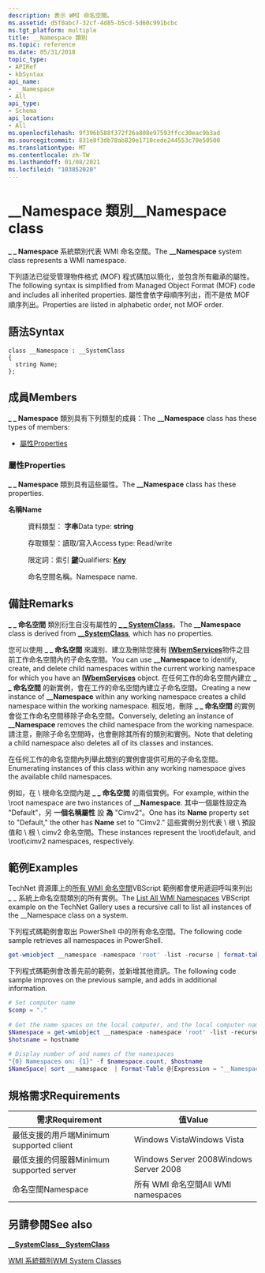 ```yaml
---
description: 表示 WMI 命名空間。
ms.assetid: d5f0abc7-32cf-4d85-b5cd-5d60c991bcbc
ms.tgt_platform: multiple
title: __Namespace 類別
ms.topic: reference
ms.date: 05/31/2018
topic_type:
- APIRef
- kbSyntax
api_name:
- __Namespace
- All
api_type:
- Schema
api_location:
- All
ms.openlocfilehash: 9f396b588f372f26a808e97593ffcc30eac9b3ad
ms.sourcegitcommit: 831e8f3db78ab820e1710cede244553c70e50500
ms.translationtype: MT
ms.contentlocale: zh-TW
ms.lasthandoff: 01/08/2021
ms.locfileid: "103852020"
---
```

# <a name="__namespace-class"></a><span data-ttu-id="2bddd-103">\_\_Namespace 類別</span><span class="sxs-lookup"><span data-stu-id="2bddd-103">\_\_Namespace class</span></span>

<span data-ttu-id="2bddd-104">**\_ \_ Namespace** 系統類別代表 WMI 命名空間。</span><span class="sxs-lookup"><span data-stu-id="2bddd-104">The **\_\_Namespace** system class represents a WMI namespace.</span></span>

<span data-ttu-id="2bddd-105">下列語法已從受管理物件格式 (MOF) 程式碼加以簡化，並包含所有繼承的屬性。</span><span class="sxs-lookup"><span data-stu-id="2bddd-105">The following syntax is simplified from Managed Object Format (MOF) code and includes all inherited properties.</span></span> <span data-ttu-id="2bddd-106">屬性會依字母順序列出，而不是依 MOF 順序列出。</span><span class="sxs-lookup"><span data-stu-id="2bddd-106">Properties are listed in alphabetic order, not MOF order.</span></span>

## <a name="syntax"></a><span data-ttu-id="2bddd-107">語法</span><span class="sxs-lookup"><span data-stu-id="2bddd-107">Syntax</span></span>

``` syntax
class __Namespace : __SystemClass
{
  string Name;
};
```

## <a name="members"></a><span data-ttu-id="2bddd-108">成員</span><span class="sxs-lookup"><span data-stu-id="2bddd-108">Members</span></span>

<span data-ttu-id="2bddd-109">**\_ \_ Namespace** 類別具有下列類型的成員：</span><span class="sxs-lookup"><span data-stu-id="2bddd-109">The **\_\_Namespace** class has these types of members:</span></span>

-   [<span data-ttu-id="2bddd-110">屬性</span><span class="sxs-lookup"><span data-stu-id="2bddd-110">Properties</span></span>](#properties)

### <a name="properties"></a><span data-ttu-id="2bddd-111">屬性</span><span class="sxs-lookup"><span data-stu-id="2bddd-111">Properties</span></span>

<span data-ttu-id="2bddd-112">**\_ \_ Namespace** 類別具有這些屬性。</span><span class="sxs-lookup"><span data-stu-id="2bddd-112">The **\_\_Namespace** class has these properties.</span></span>

<dl> <dt>

<span data-ttu-id="2bddd-113">**名稱**</span><span class="sxs-lookup"><span data-stu-id="2bddd-113">**Name**</span></span>
</dt> <dd> <dl> <dt>

<span data-ttu-id="2bddd-114">資料類型： **字串**</span><span class="sxs-lookup"><span data-stu-id="2bddd-114">Data type: **string**</span></span>
</dt> <dt>

<span data-ttu-id="2bddd-115">存取類型：讀取/寫入</span><span class="sxs-lookup"><span data-stu-id="2bddd-115">Access type: Read/write</span></span>
</dt> <dt>

<span data-ttu-id="2bddd-116">限定詞：索引 [**鍵**](standard-qualifiers.md)</span><span class="sxs-lookup"><span data-stu-id="2bddd-116">Qualifiers: [**Key**](standard-qualifiers.md)</span></span>
</dt> </dl>

<span data-ttu-id="2bddd-117">命名空間名稱。</span><span class="sxs-lookup"><span data-stu-id="2bddd-117">Namespace name.</span></span>

</dd> </dl>

## <a name="remarks"></a><span data-ttu-id="2bddd-118">備註</span><span class="sxs-lookup"><span data-stu-id="2bddd-118">Remarks</span></span>

<span data-ttu-id="2bddd-119">**\_ \_ 命名空間** 類別衍生自沒有屬性的 [**\_ \_ SystemClass**](--systemclass.md)。</span><span class="sxs-lookup"><span data-stu-id="2bddd-119">The **\_\_Namespace** class is derived from [**\_\_SystemClass**](--systemclass.md), which has no properties.</span></span>

<span data-ttu-id="2bddd-120">您可以使用 **\_ \_ 命名空間** 來識別、建立及刪除您擁有 [**IWbemServices**](/windows/desktop/api/WbemCli/nn-wbemcli-iwbemservices)物件之目前工作命名空間內的子命名空間。</span><span class="sxs-lookup"><span data-stu-id="2bddd-120">You can use **\_\_Namespace** to identify, create, and delete child namespaces within the current working namespace for which you have an [**IWbemServices**](/windows/desktop/api/WbemCli/nn-wbemcli-iwbemservices) object.</span></span> <span data-ttu-id="2bddd-121">在任何工作的命名空間內建立 **\_ \_ 命名空間** 的新實例，會在工作的命名空間內建立子命名空間。</span><span class="sxs-lookup"><span data-stu-id="2bddd-121">Creating a new instance of **\_\_Namespace** within any working namespace creates a child namespace within the working namespace.</span></span> <span data-ttu-id="2bddd-122">相反地，刪除 **\_ \_ 命名空間** 的實例會從工作命名空間移除子命名空間。</span><span class="sxs-lookup"><span data-stu-id="2bddd-122">Conversely, deleting an instance of **\_\_Namespace** removes the child namespace from the working namespace.</span></span> <span data-ttu-id="2bddd-123">請注意，刪除子命名空間時，也會刪除其所有的類別和實例。</span><span class="sxs-lookup"><span data-stu-id="2bddd-123">Note that deleting a child namespace also deletes all of its classes and instances.</span></span>

<span data-ttu-id="2bddd-124">在任何工作的命名空間內列舉此類別的實例會提供可用的子命名空間。</span><span class="sxs-lookup"><span data-stu-id="2bddd-124">Enumerating instances of this class within any working namespace gives the available child namespaces.</span></span>

<span data-ttu-id="2bddd-125">例如，在 \\ 根命名空間內是 **\_ \_ 命名空間** 的兩個實例。</span><span class="sxs-lookup"><span data-stu-id="2bddd-125">For example, within the \\root namespace are two instances of **\_\_Namespace**.</span></span> <span data-ttu-id="2bddd-126">其中一個屬性設定為 "Default"，另 **一個名稱屬性** 設 **為** "Cimv2"。</span><span class="sxs-lookup"><span data-stu-id="2bddd-126">One has its **Name** property set to "Default," the other has **Name** set to "Cimv2."</span></span> <span data-ttu-id="2bddd-127">這些實例分別代表 \\ 根 \\ 預設值和 \\ 根 \\ cimv2 命名空間。</span><span class="sxs-lookup"><span data-stu-id="2bddd-127">These instances represent the \\root\\default, and \\root\\cimv2 namespaces, respectively.</span></span>

## <a name="examples"></a><span data-ttu-id="2bddd-128">範例</span><span class="sxs-lookup"><span data-stu-id="2bddd-128">Examples</span></span>

<span data-ttu-id="2bddd-129">TechNet 資源庫上的[所有 WMI 命名空間](https://Gallery.TechNet.Microsoft.Com/4a8e84f1-4b52-452c-ae4f-e4e00e266257)VBScript 範例都會使用遞迴呼叫來列出 \_ \_ 系統上命名空間類別的所有實例。</span><span class="sxs-lookup"><span data-stu-id="2bddd-129">The [List All WMI Namespaces](https://Gallery.TechNet.Microsoft.Com/4a8e84f1-4b52-452c-ae4f-e4e00e266257) VBScript example on the TechNet Gallery uses a recursive call to list all instances of the \_\_Namespace class on a system.</span></span>

<span data-ttu-id="2bddd-130">下列程式碼範例會取出 PowerShell 中的所有命名空間。</span><span class="sxs-lookup"><span data-stu-id="2bddd-130">The following code sample retrieves all namespaces in PowerShell.</span></span>


```PowerShell
get-wmiobject __namespace -namespace 'root' -list -recurse | format-table __namespace
```



<span data-ttu-id="2bddd-131">下列程式碼範例會改善先前的範例，並新增其他資訊。</span><span class="sxs-lookup"><span data-stu-id="2bddd-131">The following code sample improves on the previous sample, and adds in additional information.</span></span>


```PowerShell
# Set computer name 
$comp = "." 
 
# Get the name spaces on the local computer, and the local computer name 
$Namespace = get-wmiobject __namespace -namespace 'root' -list -recurse -computer $comp  
$hotsname = hostname 
 
# Display number of and names of the namespaces 
"{0} Namespaces on: {1}" -f $namespace.count, $hostname 
$NameSpace| sort __namespace  | Format-Table @{Expression = "__Namespace"; Label = "Namespace"}
```



## <a name="requirements"></a><span data-ttu-id="2bddd-132">規格需求</span><span class="sxs-lookup"><span data-stu-id="2bddd-132">Requirements</span></span>



| <span data-ttu-id="2bddd-133">需求</span><span class="sxs-lookup"><span data-stu-id="2bddd-133">Requirement</span></span> | <span data-ttu-id="2bddd-134">值</span><span class="sxs-lookup"><span data-stu-id="2bddd-134">Value</span></span> |
|-------------------------------------|--------------------------------|
| <span data-ttu-id="2bddd-135">最低支援的用戶端</span><span class="sxs-lookup"><span data-stu-id="2bddd-135">Minimum supported client</span></span><br/> | <span data-ttu-id="2bddd-136">Windows Vista</span><span class="sxs-lookup"><span data-stu-id="2bddd-136">Windows Vista</span></span><br/>       |
| <span data-ttu-id="2bddd-137">最低支援的伺服器</span><span class="sxs-lookup"><span data-stu-id="2bddd-137">Minimum supported server</span></span><br/> | <span data-ttu-id="2bddd-138">Windows Server 2008</span><span class="sxs-lookup"><span data-stu-id="2bddd-138">Windows Server 2008</span></span><br/> |
| <span data-ttu-id="2bddd-139">命名空間</span><span class="sxs-lookup"><span data-stu-id="2bddd-139">Namespace</span></span><br/>                | <span data-ttu-id="2bddd-140">所有 WMI 命名空間</span><span class="sxs-lookup"><span data-stu-id="2bddd-140">All WMI namespaces</span></span><br/>  |



## <a name="see-also"></a><span data-ttu-id="2bddd-141">另請參閱</span><span class="sxs-lookup"><span data-stu-id="2bddd-141">See also</span></span>

<dl> <dt>

[<span data-ttu-id="2bddd-142">**\_\_SystemClass**</span><span class="sxs-lookup"><span data-stu-id="2bddd-142">**\_\_SystemClass**</span></span>](--systemclass.md)
</dt> <dt>

[<span data-ttu-id="2bddd-143">WMI 系統類別</span><span class="sxs-lookup"><span data-stu-id="2bddd-143">WMI System Classes</span></span>](wmi-system-classes.md)
</dt> </dl>

 

 





